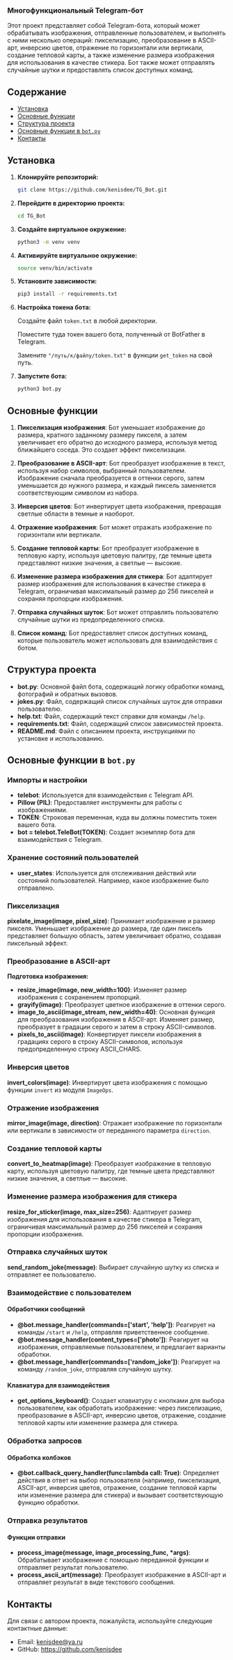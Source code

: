 ### Многофункциональный Telegram-бот

Этот проект представляет собой Telegram-бота, который может обрабатывать изображения, отправленные пользователем, и выполнять с ними несколько операций: пикселизацию, преобразование в ASCII-арт, инверсию цветов, отражение по горизонтали или вертикали, создание тепловой карты, а также изменение размера изображения для использования в качестве стикера. Бот также может отправлять случайные шутки и предоставлять список доступных команд.

## Содержание

- [Установка](#установка)
- [Основные функции](#основные-функции)
- [Структура проекта](#структура-проекта)
- [Основные функции в `bot.py`](#основные-функции-в-botpy)
- [Контакты](#контакты)

## Установка

1. **Клонируйте репозиторий:**

   ```bash
   git clone https://github.com/kenisdee/TG_Bot.git
   ```

2. **Перейдите в директорию проекта:**

   ```bash
   cd TG_Bot
   ```

3. **Создайте виртуальное окружение:**

   ```bash
   python3 -m venv venv
   ```

4. **Активируйте виртуальное окружение:**

   ```bash
   source venv/bin/activate
   ```

5. **Установите зависимости:**

   ```bash
   pip3 install -r requirements.txt
   ```

6. **Настройка токена бота:**

   Создайте файл `token.txt` в любой директории.

   Поместите туда токен вашего бота, полученный от BotFather в Telegram.

   Замените `"/путь/к/файлу/token.txt"` в функции `get_token` на свой путь.

7. **Запустите бота:**

   ```bash
   python3 bot.py
   ```

## Основные функции

1. **Пикселизация изображения**: Бот уменьшает изображение до размера, кратного заданному размеру пикселя, а затем увеличивает его обратно до исходного размера, используя метод ближайшего соседа. Это создает эффект пикселизации.

2. **Преобразование в ASCII-арт**: Бот преобразует изображение в текст, используя набор символов, выбранный пользователем. Изображение сначала преобразуется в оттенки серого, затем уменьшается до нужного размера, и каждый пиксель заменяется соответствующим символом из набора.

3. **Инверсия цветов**: Бот инвертирует цвета изображения, превращая светлые области в темные и наоборот.

4. **Отражение изображения**: Бот может отражать изображение по горизонтали или вертикали.

5. **Создание тепловой карты**: Бот преобразует изображение в тепловую карту, используя цветовую палитру, где темные цвета представляют низкие значения, а светлые — высокие.

6. **Изменение размера изображения для стикера**: Бот адаптирует размер изображения для использования в качестве стикера в Telegram, ограничивая максимальный размер до 256 пикселей и сохраняя пропорции изображения.

7. **Отправка случайных шуток**: Бот может отправлять пользователю случайные шутки из предопределенного списка.

8. **Список команд**: Бот предоставляет список доступных команд, которые пользователь может использовать для взаимодействия с ботом.

## Структура проекта

- **bot.py**: Основной файл бота, содержащий логику обработки команд, фотографий и обратных вызовов.
- **jokes.py**: Файл, содержащий список случайных шуток для отправки пользователю.
- **help.txt**: Файл, содержащий текст справки для команды `/help`.
- **requirements.txt**: Файл, содержащий список зависимостей проекта.
- **README.md**: Файл с описанием проекта, инструкциями по установке и использованию.

## Основные функции в `bot.py`

### Импорты и настройки

- **telebot**: Используется для взаимодействия с Telegram API.
- **Pillow (PIL)**: Предоставляет инструменты для работы с изображениями.
- **TOKEN**: Строковая переменная, куда вы должны поместить токен вашего бота.
- **bot = telebot.TeleBot(TOKEN)**: Создает экземпляр бота для взаимодействия с Telegram.

### Хранение состояний пользователей

- **user_states**: Используется для отслеживания действий или состояний пользователей. Например, какое изображение было отправлено.

### Пикселизация

**pixelate_image(image, pixel_size)**: Принимает изображение и размер пикселя. Уменьшает изображение до размера, где один пиксель представляет большую область, затем увеличивает обратно, создавая пиксельный эффект.

### Преобразование в ASCII-арт

**Подготовка изображения:**

- **resize_image(image, new_width=100)**: Изменяет размер изображения с сохранением пропорций.
- **grayify(image)**: Преобразует цветное изображение в оттенки серого.
- **image_to_ascii(image_stream, new_width=40)**: Основная функция для преобразования изображения в ASCII-арт. Изменяет размер, преобразует в градации серого и затем в строку ASCII-символов.
- **pixels_to_ascii(image)**: Конвертирует пиксели изображения в градациях серого в строку ASCII-символов, используя предопределенную строку ASCII_CHARS.

### Инверсия цветов

**invert_colors(image)**: Инвертирует цвета изображения с помощью функции `invert` из модуля `ImageOps`.

### Отражение изображения

**mirror_image(image, direction)**: Отражает изображение по горизонтали или вертикали в зависимости от переданного параметра `direction`.

### Создание тепловой карты

**convert_to_heatmap(image)**: Преобразует изображение в тепловую карту, используя цветовую палитру, где темные цвета представляют низкие значения, а светлые — высокие.

### Изменение размера изображения для стикера

**resize_for_sticker(image, max_size=256)**: Адаптирует размер изображения для использования в качестве стикера в Telegram, ограничивая максимальный размер до 256 пикселей и сохраняя пропорции изображения.

### Отправка случайных шуток

**send_random_joke(message)**: Выбирает случайную шутку из списка и отправляет ее пользователю.

### Взаимодействие с пользователем

#### Обработчики сообщений

- **@bot.message_handler(commands=['start', 'help'])**: Реагирует на команды `/start` и `/help`, отправляя приветственное сообщение.
- **@bot.message_handler(content_types=['photo'])**: Реагирует на изображения, отправляемые пользователем, и предлагает варианты обработки.
- **@bot.message_handler(commands=['random_joke'])**: Реагирует на команду `/random_joke`, отправляя случайную шутку.

#### Клавиатура для взаимодействия

- **get_options_keyboard()**: Создает клавиатуру с кнопками для выбора пользователем, как обработать изображение: через пикселизацию, преобразование в ASCII-арт, инверсию цветов, отражение, создание тепловой карты или изменение размера для стикера.

### Обработка запросов

#### Обработка колбэков

- **@bot.callback_query_handler(func=lambda call: True)**: Определяет действия в ответ на выбор пользователя (например, пикселизация, ASCII-арт, инверсия цветов, отражение, создание тепловой карты или изменение размера для стикера) и вызывает соответствующую функцию обработки.

### Отправка результатов

#### Функции отправки

- **process_image(message, image_processing_func, *args)**: Обрабатывает изображение с помощью переданной функции и отправляет результат пользователю.
- **process_ascii_art(message)**: Преобразует изображение в ASCII-арт и отправляет результат в виде текстового сообщения.

## Контакты

Для связи с автором проекта, пожалуйста, используйте следующие контактные данные:

- Email: kenisdee@ya.ru
- GitHub: https://github.com/kenisdee